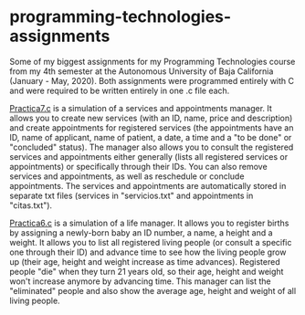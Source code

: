 # programming-technologies-assignments
Some of my biggest assignments for my Programming Technologies course from my 4th semester at the Autonomous University of Baja California (January - May, 2020). Both assignments were programmed entirely with C and were required to be written entirely in one .c file each.

[Practica7.c](Practica7.c) is a simulation of a services and appointments manager. It allows you to create new services (with an ID, name, price and description) and create appointments for registered services (the appointments have an ID, name of applicant, name of patient, a date, a time and a "to be done" or "concluded" status). The manager also allows you to consult the registered services and appointments either generally (lists all registered services or appointments) or specifically through their IDs. You can also remove services and appointments, as well as reschedule or conclude appointments. The services and appointments are automatically stored in separate txt files (services in "servicios.txt" and appointments in "citas.txt").

[Practica6.c](Practica6.c) is a simulation of a life manager. It allows you to register births by assigning a newly-born baby an ID number, a name, a height and a weight. It allows you to list all registered living people (or consult a specific one through their ID) and advance time to see how the living people grow up (their age, height and weight increase as time advances). Registered people "die" when they turn 21 years old, so their age, height and weight won't increase anymore by advancing time. This manager can list the "eliminated" people and also show the average age, height and weight of all living people.
